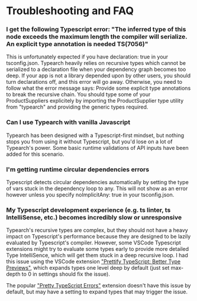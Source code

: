 # Troubleshooting and FAQ

### I get the following Typescript error: "The inferred type of this node exceeds the maximum length the compiler will serialize. An explicit type annotation is needed TS(7056)"

This is unfortunately expected if you have declaration: true in your tsconfig.json. Typearch heavily relies on recursive types which cannot be serialized to a declaration file when your dependency graph becomes too deep. If your app is not a library depended upon by other users, you should turn declarations off, and this error will go away. Otherwise, you need to follow what the error message says: Provide some explicit type annotations to break the recursive chain. You should type some of your ProductSuppliers explicitely by importing the ProductSupplier type utility from "typearch" and providing the generic types required.

### Can I use Typearch with vanilla Javascript

Typearch has been designed with a Typescript-first mindset, but nothing stops you from using it without Typescript, but you'd lose on a lot of Typearch's power. Some basic runtime validations of API inputs have been added for this scenario.

### I'm getting runtime circular dependencies errors

Typescript detects circular dependencies automatically by setting the type of vars stuck in the dependency loop to any. This will not show as an error however unless you specify noImplicitAny: true in your tsconfig.json.

### My Typescript development experience (e.g. ts linter, ts IntelliSense, etc.) becomes incredibly slow or unresponsive

Typearch's recursive types are complex, but they should not have a heavy impact on Typescript's performance because they are designed to be lazily evaluated by Typescript's compiler. However, some VSCode Typescript extensions might try to evaluate some types early to provide more detailed Type IntelliSence, which will get them stuck in a deep recursive loop. I had this issue using the VSCode extension ["Prettify TypeScript: Better Type Previews"](https://open-vsx.org/extension/MylesMurphy/prettify-ts), which expands types one level deep by default (just set max-depth to 0 in settings should fix the issue).

The popular ["Pretty TypeScript Errors"](https://open-vsx.org/extension/yoavbls/pretty-ts-errors) extension doesn't have this issue by default, but may have a setting to expand types that may trigger the issue.
